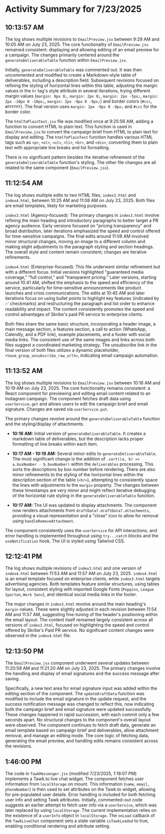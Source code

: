 # Activity Summary for 7/23/2025

## 10:13:57 AM
The log shows multiple revisions to `EmailPreview.jsx` between 9:29 AM and 10:05 AM on July 23, 2025.  The core functionality of `EmailPreview.jsx` remained consistent:  displaying and allowing editing of an email preview for a campaign.  The changes primarily centered around the `generateDeliverableTable` function within `EmailPreview.jsx`.

Initially, `generateDeliverableTable` was commented out. It was then uncommented and modified to create a Markdown-style table of deliverables, including a description field.  Subsequent revisions focused on refining the styling of horizontal lines within this table, adjusting the margin values in the `hr` tag's style attribute in several iterations,  trying different margin values (`margin: 8px 0;`, `margin: 2px 0;`, `margin: 2px -5px;`, `margin: 2px -10px 0 -10px;`, `margin: 2px -9px 0 -9px;`) and border colors (`#ccc`, `#FFFFFF`). The final version uses `margin: 2px -9px 0 -9px;` and `#ccc` for the border color.

The `htmlToPlainText.jsx` file was modified once at 9:25:56 AM, adding a function to convert HTML to plain text. This function is used in `EmailPreview.jsx` to convert the campaign brief from HTML to plain text for display and editing.  The `htmlToPlainText` function handles various HTML tags such as `<p>`, `<ol>`, `<ul>`, `<li>`, `<br>`, and `<div>`, converting them to plain text with appropriate line breaks and list formatting.

There is no significant pattern besides the iterative refinement of the `generateDeliverableTable` function's styling. The other file changes are all related to the same component (`EmailPreview.jsx`).


## 11:12:54 AM
The log shows multiple edits to two HTML files, `index3.html` and `index4.html`, between 10:25 AM and 11:08 AM on July 23, 2025.  Both files are email templates, likely for marketing purposes.

`index3.html` (Agency-focused):  The primary changes in `index3.html` involve refining the main heading and introductory paragraphs to better target a PR agency audience.  Early versions focused on "pricing transparency" and broad distribution, later iterations emphasized the speed and control offered for time-sensitive campaigns.  The final edits around 11:08 AM involved minor structural changes, moving an image to a different column and making slight adjustments to the paragraph styling and section headings.  The overall style and content remain consistent; changes are iterative refinements.

`index4.html` (Enterprise-focused): This file underwent similar refinement but with a different focus. Initial versions highlighted "guaranteed media coverage," "full control," and "transparent pricing."  Later versions, starting around 10:41 AM, shifted the emphasis to the speed and efficiency of the service, particularly for time-sensitive announcements like product launches and crisis communications. The edits at 10:45 AM and later iterations focus on using bullet points to highlight key features (indicated by ✅ checkmarks) and restructuring the paragraph and list order to enhance readability and impact.  The content consistently promotes the speed and control advantages of Skribe's paid PR service to enterprise clients.

Both files share the same basic structure, incorporating a header image, a main message section, a features section, a call to action (WhatsApp, Calendly, and a PDF link), example placements, and a footer with social media links. The consistent use of the same images and links across both files suggest a coordinated marketing strategy.  The unsubscribe link in the final version of both files utilizes a dynamic placeholder, `<%asm_group_unsubscribe_raw_url%>`, indicating email campaign automation.


## 11:13:52 AM
The log shows multiple revisions to `EmailPreview.jsx` between 10:16 AM and 10:19 AM on July 23, 2025.  The core functionality remains consistent:  a React component for previewing and editing email content related to an Instagram campaign.  The component fetches draft data using `userService.get` and allows users to edit the campaign brief and email signature.  Changes are saved via `userService.put`.


The primary changes revolve around the `generateDeliverableTable` function and the styling/display of attachments.

* **10:16 AM:** Initial version of `generateDeliverableTable`.  It creates a markdown table of deliverables, but the description lacks proper formatting of line breaks within each item.

* **10:17 AM - 10:19 AM:** Several minor edits to `generateDeliverableTable`.  The most significant change is the addition of `.sort((a, b) => a.boxNumber - b.boxNumber)` within the `deliverables` processing. This sorts the descriptions by box number before rendering.  There are also minor refinements to the styling of the horizontal lines within the description section of the table (`<hr>`), attempting to consistently space the lines with adjustments to the `margin` property.  The changes between these timestamps are very minor and might reflect iterative debugging of the horizontal rule styling in the `generateDeliverableTable` function.

* **10:17 AM:**  The UI was updated to display attachments.  The component now renders attachments from `draftData?.draftData?.attachments`, providing a visual representation and a "close" icon to allow for removal using `handleRemoveAttachment`.

The component consistently uses the `userService` for API interactions, and error handling is implemented throughout using `try...catch` blocks and the `useNotification` hook.  The UI is styled using Tailwind CSS.


## 12:12:41 PM
The log shows multiple revisions of `index3.html` and one version of `index4.html` between 11:53 AM and 11:57 AM on July 23, 2025.  `index4.html` is an email template focused on enterprise clients, while `index3.html` targets advertising agencies.  Both templates feature similar structures, using tables for layout,  consistent styling with imported Google Fonts (`Poppins`, `League Spartan`, `Work Sans`), and identical social media links in the footer.

The major changes in `index3.html` revolve around the main heading's `margin` values.  These were slightly adjusted in each revision between 11:54 AM and 11:57 AM, suggesting fine-tuning of the header's positioning within the email layout.  The content itself remained largely consistent across all versions of `index3.html`, focused on highlighting the speed and control offered by Skribe's Paid PR service.  No significant content changes were observed in the `index4.html` file.


## 12:13:50 PM
The `EmailPreview.jsx` component underwent several updates between 11:20:59 AM and 11:21:20 AM on July 23, 2025.  The primary changes involve the handling and display of email signatures and the success message after saving.

Specifically,  a new text area for email signature input was added within the editing section of the component.  The `updateDraftData` function was modified to include the email signature in the update request, and the success notification message was changed to reflect this, now indicating both the campaign brief and email signature were updated successfully.  These changes happened in rapid succession, with each commit only a few seconds apart.  No structural changes to the component's overall layout were observed. The component continues to fetch draft data, generate an email template based on campaign brief and deliverables, allow attachment removal, and manage an editing mode.  The core logic of fetching data, generating the email preview, and handling edits remains consistent across the revisions.


## 1:46:00 PM
The code in `TawkMessenger.jsx` (modified 7/23/2025, 1:18:07 PM) implements a Tawk.to live chat widget.  The component fetches user information from `localStorage` on mount. This information (`name`, `email`, `phoneNumber`) is then used to set attributes on the Tawk.to widget, allowing for pre-populated user details.  Error handling is included for both fetching user info and setting Tawk attributes.  Initially, commented-out code suggests an earlier attempt to fetch user info via a `userService`, which was later replaced by using `localStorage`. The current implementation relies on the existence of a `userInfo` object in `localStorage`.  The `onLoad` callback of the `TawkLiveChat` component sets a state variable `isTawkLoaded` to true, enabling conditional rendering and attribute setting.
